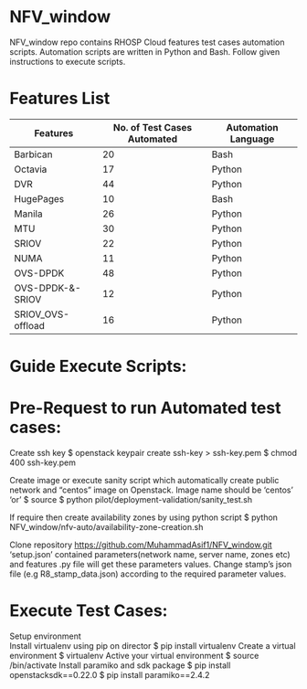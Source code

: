 # NFV_window
NFV_window repo contains RHOSP Cloud features test cases automation scripts. Automation scripts are written in Python and Bash. Follow given instructions to execute scripts.  
# Features List
| Features	       | No. of Test Cases Automated | Automation Language |
|------------------|-----------------------------|---------------------|
| Barbican	       |   20	                      |     Bash            |
| Octavia	       |   17	                      |     Python          |
| DVR	             |   44	                      |     Python          |
| HugePages	       |   10                        |     Bash            |
| Manila	          |   26	                      |     Python          |
| MTU	             |   30	                      |     Python          |
| SRIOV	          |   22	                      |     Python          |
| NUMA	          |   11	                      |     Python          |
| OVS-DPDK         |	  48	                      |     Python          |
| OVS-DPDK-&-SRIOV |   12	                      |     Python          |
| SRIOV_OVS-offload|	  16                        |     Python          |




# Guide Execute Scripts:

# Pre-Request to run Automated test cases:
Create ssh key
$ openstack keypair create ssh-key > ssh-key.pem
$ chmod 400 ssh-key.pem

Create image or execute sanity script which automatically create public network and “centos” image on Openstack.
Image name should be ‘centos’
‘or’
$ source <overcloud>
$ python pilot/deployment-validation/sanity_test.sh


If require then create availability zones by using python script
$ python NFV_window/nfv-auto/availability-zone-creation.sh

Clone repository
https://github.com/MuhammadAsif1/NFV_window.git
‘setup.json’ contained parameters(network name, server name, zones etc) and features .py file will get these parameters values.
Change stamp’s json file (e.g R8_stamp_data.json) according to the required parameter values.


# Execute Test Cases:
Setup environment  
Install virtualenv using pip on director
   $ pip install virtualenv
Create a virtual environment
   $ virtualenv  <env-name>
Active your virtual environment
   $ source <env-name>/bin/activate
Install paramiko and sdk package
   $ pip install openstacksdk==0.22.0
   $ pip install paramiko==2.4.2
